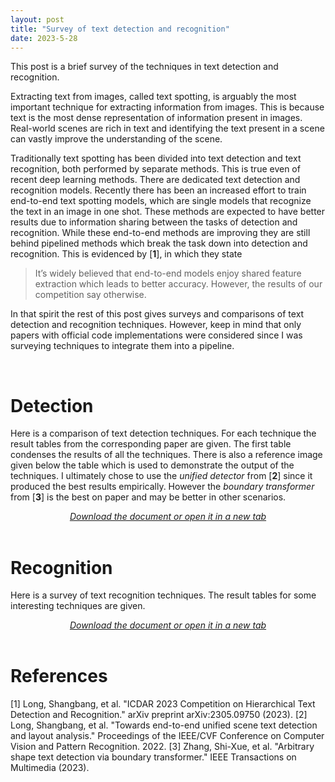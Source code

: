 ```yaml
---
layout: post
title: "Survey of text detection and recognition"
date: 2023-5-28
---
```


This post is a brief survey of the techniques in text detection and recognition.

Extracting text from images, called text spotting, is arguably the most important technique for extracting information from images. This is because text is the most dense representation of information present in images. Real-world scenes are rich in text and identifying the text present in a scene can vastly improve the understanding of the scene.  

Traditionally text spotting has been divided into text detection and text recognition, both performed by separate methods. This is true even of recent deep learning methods. There are dedicated text detection and recognition models. Recently there has been an increased effort to train end-to-end text spotting models, which are single models that recognize the text in an image in one shot. These methods are expected to have better results due to information sharing between the tasks of detection and recognition. While these end-to-end methods are improving they are still behind pipelined methods which break the task down into detection and recognition. This is evidenced by [**1**], in which they state

> It’s widely believed that end-to-end models enjoy shared feature extraction which leads to better accuracy. However, the results of our competition say otherwise.  

In that spirit the rest of this post gives surveys and comparisons of text detection and recognition techniques. However, keep in mind that only papers with official code implementations were considered since I was surveying techniques to integrate them into a pipeline.

<br>

# Detection
Here is a comparison of text detection techniques. For each technique the result tables from the corresponding paper are given. The first table condenses the results of all the techniques. There is also a reference image given below the table which is used to demonstrate the output of the techniques. I ultimately chose to use the *unified detector* from [**2**] since it produced the best results empirically. However the *boundary transformer* from [**3**] is the best on paper and may be better in other scenarios.

<div style="text-align:center">
    <a href="/assets/text-survey/Text-Detection.pdf"><i>Download the document or open it in a new tab</i></a>
    <object data="/assets/text-survey/Text-Detection.pdf" type='application/pdf' width="100%" height="1000"></object>
</div>
<br>

# Recognition
Here is a survey of text recognition techniques. The result tables for some interesting techniques are given.
<div style="text-align:center">
    <a href="/assets/text-survey/text-recognition.pdf"><i>Download the document or open it in a new tab</i></a>
    <object data="/assets/text-survey/text-recognition.pdf" type='application/pdf' width="100%" height="1000"></object>
</div>
<br>

# References
[1] Long, Shangbang, et al. "ICDAR 2023 Competition on Hierarchical Text Detection and Recognition." arXiv preprint arXiv:2305.09750 (2023).
[2] Long, Shangbang, et al. "Towards end-to-end unified scene text detection and layout analysis." Proceedings of the IEEE/CVF Conference on Computer Vision and Pattern Recognition. 2022.
[3] Zhang, Shi-Xue, et al. "Arbitrary shape text detection via boundary transformer." IEEE Transactions on Multimedia (2023).
